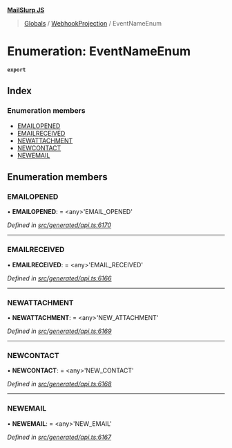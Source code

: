 **[MailSlurp JS](../README.md)**

> [Globals](../README.md) / [WebhookProjection](../modules/webhookprojection.md) / EventNameEnum

# Enumeration: EventNameEnum

**`export`** 

## Index

### Enumeration members

* [EMAILOPENED](webhookprojection.eventnameenum.md#emailopened)
* [EMAILRECEIVED](webhookprojection.eventnameenum.md#emailreceived)
* [NEWATTACHMENT](webhookprojection.eventnameenum.md#newattachment)
* [NEWCONTACT](webhookprojection.eventnameenum.md#newcontact)
* [NEWEMAIL](webhookprojection.eventnameenum.md#newemail)

## Enumeration members

### EMAILOPENED

•  **EMAILOPENED**:  = \<any>'EMAIL\_OPENED'

*Defined in [src/generated/api.ts:6170](https://github.com/mailslurp/mailslurp-client/blob/730b817/src/generated/api.ts#L6170)*

___

### EMAILRECEIVED

•  **EMAILRECEIVED**:  = \<any>'EMAIL\_RECEIVED'

*Defined in [src/generated/api.ts:6166](https://github.com/mailslurp/mailslurp-client/blob/730b817/src/generated/api.ts#L6166)*

___

### NEWATTACHMENT

•  **NEWATTACHMENT**:  = \<any>'NEW\_ATTACHMENT'

*Defined in [src/generated/api.ts:6169](https://github.com/mailslurp/mailslurp-client/blob/730b817/src/generated/api.ts#L6169)*

___

### NEWCONTACT

•  **NEWCONTACT**:  = \<any>'NEW\_CONTACT'

*Defined in [src/generated/api.ts:6168](https://github.com/mailslurp/mailslurp-client/blob/730b817/src/generated/api.ts#L6168)*

___

### NEWEMAIL

•  **NEWEMAIL**:  = \<any>'NEW\_EMAIL'

*Defined in [src/generated/api.ts:6167](https://github.com/mailslurp/mailslurp-client/blob/730b817/src/generated/api.ts#L6167)*
